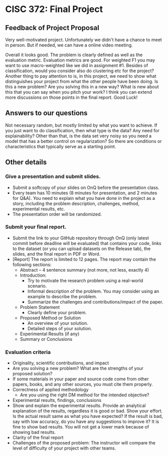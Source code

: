 # CISC 372: Final Project

## Feedback of Project Proposal
Very well-motivated project. Unfortunately we didn't have a chance to meet in person. But if needed, we can have a online video meeting.

Overall it looks good. The problem is clearly defined as well as the evaluation metric. Evaluation metrics are good. For weighted F1 you may want to use macro-weighted like we did in assignment #1. Besides of classification, would you consider also do clustering etc for the project? Another thing to pay attention to is, in this project, we need to show what distinguishes your project from what the other people have been doing. Is this a new problem? Are you solving this in a new way? What is new about this that you can say when you pitch your work? I think you can extend more discussions on those points in the final report. Good Luck!

## Answers to our questions
Not necessary random, but mostly limited by what you want to achieve. If you just want to do classification, then what type is the data? Any need for explainability? Other than that, is the data set very noisy so you need a model that has a better control on regularization? So there are conditions or characteristics that typically serve as a starting point.

## Other details
### Give a presentation and submit slides.
* Submit a softcopy of your slides on OnQ before the presentation class.
* Every team has 10 minutes (8 minutes for presentation, and 2 minutes for Q&A). You need to explain what you have done in the project as a story, including the problem description, challenges, method, experimental results, etc.
* The presentation order will be randomized.

### Submit your final report.
* Submit the link to your GitHub repository through OnQ (only latest commit before deadline will be evaluated) that contains your code, links to the dataset (or you can upload datasets on the Release tab), the slides, and the final report in PDF or Word.
* [Report] The report is limited to 12 pages. The report may contain the following sections:
  * Abstract – 4 sentence summary (not more, not less, exactly 4)
  * Introduction:
    * Try to motivate the research problem using a real-world scenario.
    * Informal description of the problem. You may consider using an example to describe the problem.
    * Summarize the challenges and contributions/impact of the paper.
  * Problem Statement
    * Clearly define your problem.
  * Proposed Method or Solution
    * An overview of your solution.
    * Detailed steps of your solution.
  * Experimental Results (if any)
  * Summary or Conclusions

### Evaluation criteria
* Originality, scientific contributions, and impact
 * Are you solving a new problem? What are the strengths of your proposed solution?
 * If some materials in your paper and source code come from other papers, books, and any other sources, you must cite them properly.
* Correctness of applied methodology
  * Are you using the right DM method for the intended objective?
* Experimental results, findings, conclusions
 * Show and explain the experimental results. Provide an analytical explanation of the results, regardless it is good or bad. Show your effort. Is the actual result same as what you have expected? If the result is bad, say with low accuracy, do you have any suggestions to improve it? It is fine to show bad results. You will not get a lower mark because of showing bad results.
* Clarity of the final report
* Challenges of the proposed problem: The instructor will compare the level of difficulty of your project with other teams.
